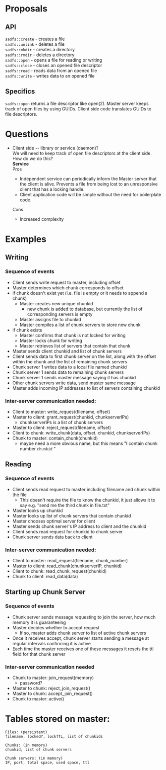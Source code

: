 # Proposals
## API
`sadfs::create` - creates a file  
`sadfs::unlink` - deletes a file  
`sadfs::mkdir`  - creates a directory  
`sadfs::rmdir`  - deletes a directory  
`sadfs::open`   - opens a file for reading or writing  
`sadfs::close`  - closes an opened file descriptor  
`sadfs::read`   - reads data from an opened file  
`sadfs::write`  - writes data to an opened file  

## Specifics
`sadfs::open` returns a file descriptor like open(2). Master server keeps  
track of open files by using GUIDs. Client side code translates GUIDs to  
file descriptors.

# Questions
* Client side -- library or service (daemon)?  
  We will need to keep track of open file descriptors at the client side.  
  How do we do this?  
  **Service**  
  Pros  
    * Independent service can periodically inform the Master server that  
      the client is alive. Prevents a file from being lost to an unresponsive  
      client that has a locking handle.
    * Client application code will be simple without the need for boilerplate  
      code.

  Cons  
    * Increased complexity


# Examples

## Writing 

### Sequence of events
* Client sends write request to master, including offset
* Master determines which chunk corresponds to offset
* if chunk doesn't exist yet (i.e. file is empty or it needs to append a chunk)
	* Master creates new unique chunkid
		* new chunk is added to database, but currently the list of corresponding servers is empty
	* Master assigns file to chunkid
	* Master compiles a list of chunk servers to store new chunk
* if chunk exists
	* Master confirms that chunk is not locked for writing
	* Master locks chunk for writing
	* Master retrieves list of servers that contain that chunk
* Master sends client chunkid and list of chunk servers
* Client sends data to first chunk server on the list, along with the offset within the chunk and the list of remaining chunk servers
* Chunk server 1 writes data to a local file named chunkid
* Chunk server 1 sends data to remaining chunk servers
* Chunk server 1 sends master message saying it has chunkid
* Other chunk servers write data, send master same message
* Master adds incoming IP addresses to list of servers containing chunkid

### Inter-server communication needed:
* Client to master: write_request(filename, offset)
* Master to client: grant_request(chunkid, chunkserverIPs)
	* chunkserverIPs is a list of chunk servers
* Master to client: reject_request(filename, offset)
* Client to chunk: write_chunk(data, offset, chunkid, chunkserverIPs)
* Chunk to master: contain_chunk(chunkid)
  * maybe need a more obvious name, but this means "I contain chunk number `chunkid` "

## Reading

### Sequence of events
* Client sends read request to master including filename and chunk within the file
	* This doesn't require the file to know the chunkid, it just allows it to say e.g. "send me the third chunk in file.txt"
* Master looks up chunkid
* Master looks up list of chunk servers that contain chunkid
* Master chooses optimal server for client
* Master sends chunk server's IP address to client and the chunkid
* Client sends read request for chunkid to chunk server
* Chunk server sends data back to client

### Inter-server communication needed:
* Client to master: read_request(filename, chunk_number)
* Master to client: read_chunk(chunkserverIP, chunkid)
* Client to chunk: read_chunk_request(chunkid)
* Chunk to client: read_data(data)

## Starting up Chunk Server

### Sequence of events
* Chunk server sends message requesting to join the server, how much memory it is guaranteeing
* Master decides whether to accept request
	* If so, master adds chunk server to list of active chunk servers
* Once it receives accept, chunk server starts sending a message at regular intervals confirming it is active
* Each time the master receives one of these messages it resets the ttl field for that chunk server

### Inter-server communication needed
* Chunk to master: join_request(memory)
	* password?
* Master to chunk: reject_join_request()
* Master to chunk: accept_join_request()
* Chunk to master: active()

# Tables stored on master:
	Files: (persistent)
	filename, locked?, lockTTL, list of chunkids

	Chunks: (in memory)
	chunkid, list of chunk servers

  	Chunk servers: (in memory)
  	IP, port, total space, used space, ttl
